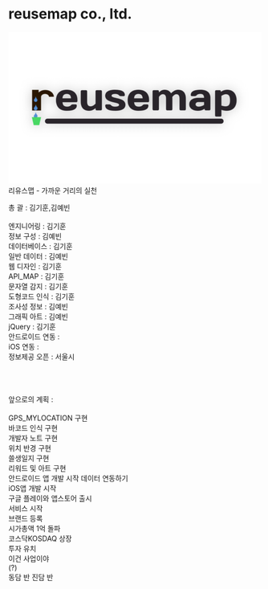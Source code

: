 # reusemap co., ltd.
<img src="backgroundlogo.png">
리유스맵 - 가까운 거리의 실천


총  괄 : 김기훈,김예빈  </br>
  </br>
엔지니어링 : 김기훈  </br>
정보 구성 : 김예빈  </br>
데이터베이스 : 김기훈  </br>
일반 데이터 : 김예빈  </br>
웹 디자인 : 김기훈  </br>
API_MAP : 김기훈  </br>
문자열 감지 : 김기훈  </br>
도형코드 인식 : 김기훈  </br>
조사성 정보 : 김예빈  </br>
그래픽 아트 : 김예빈  </br>
jQuery : 김기훈  </br>
안드로이드 연동 :   </br>
iOS 연동 :  </br>
정보제공 오픈 : 서울시  </br>
  </br>  </br>  </br>




앞으로의 계획 :  </br>
  </br>
GPS_MYLOCATION 구현  </br>
바코드 인식 구현  </br>
개발자 노트 구현  </br>
위치 반경 구현  </br>
쓸생일지 구현  </br>
리워드 및 아트 구현  </br>
안드로이드 앱 개발 시작
데이터 연동하기  </br>
iOS앱 개발 시작  </br>
구글 플레이와 앱스토어 출시  </br>
서비스 시작  </br>
브랜드 등록  </br>
시가총액 1억 돌파  </br>
코스닥KOSDAQ 상장  </br>
투자 유치  </br>
이건 사업이야  </br>
(?)  </br>
동담 반 진담 반  </br>







